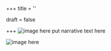 +++
title = ''

draft = false

+++
![image here](../images/odyssey-2.png#center)
put narrative text here

![image here](../images/bonus.png#center)